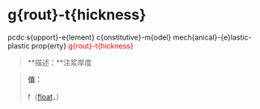 # g{rout}-t{hickness}
pcdc s{upport}-e{lement} c{onstitutive}-m{odel} mech{anical}-{e}lastic-plastic prop{erty} <span style='color: red;'>g{rout}-t{hickness}</span>
> **描述：**注浆厚度

> 
> **值：**
> 
> f（[float](数据类型/float/)，）

